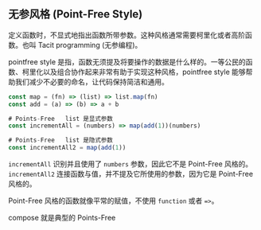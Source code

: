 ## 无参风格 (Point-Free Style)

定义函数时，不显式地指出函数所带参数。这种风格通常需要柯里化或者高阶函数。也叫 Tacit programming (无参编程)。

pointfree style 是指，函数无须提及将要操作的数据是什么样的。一等公民的函数、柯里化以及组合协作起来非常有助于实现这种风格，pointfree style 能够帮助我们减少不必要的命名，让代码保持简洁和通用。

```js
const map = (fn) => (list) => list.map(fn)
const add = (a) => (b) => a + b

# Points-Free   list 是显式参数
const incrementAll = (numbers) => map(add(1))(numbers)

# Points-Free   list 是隐式参数
const incrementAll2 = map(add(1))
```

`incrementAll` 识别并且使用了 `numbers` 参数，因此它不是 Point-Free 风格的。
`incrementAll2` 连接函数与值，并不提及它所使用的参数，因为它是 Point-Free 风格的。

Point-Free 风格的函数就像平常的赋值，不使用 `function` 或者 `=>`。

compose 就是典型的 Points-Free